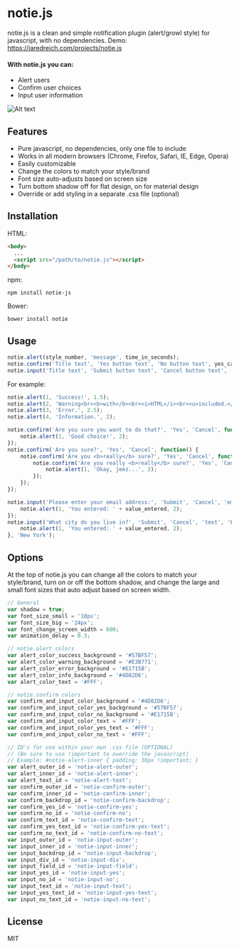 # notie.js

notie.js is a clean and simple notification plugin (alert/growl style) for javascript, with no dependencies.
Demo: https://jaredreich.com/projects/notie.js

#### With notie.js you can:
* Alert users
* Confirm user choices
* Input user information

![Alt text](/demo.gif?raw=true "Demo")

## Features

* Pure javascript, no dependencies, only one file to include
* Works in all modern browsers (Chrome, Firefox, Safari, IE, Edge, Opera)
* Easily customizable
* Change the colors to match your style/brand
* Font size auto-adjusts based on screen size
* Turn bottom shadow off for flat design, on for material design
* Override or add styling in a separate .css file (optional)

## Installation

HTML:
```html
<body>
  ...
  <script src="/path/to/notie.js"></script>
</body>
```

npm:
```
npm install notie-js
```

Bower:
```
bower install notie
```


## Usage

```javascript
notie.alert(style_number, 'message', time_in_seconds);
notie.confirm('Title text', 'Yes button text', 'No button text', yes_callback)
notie.input('Title text', 'Submit button text', 'Cancel button text', 'type', 'placeholder', submit_callback, 'Optional pre-filled value');
```
For example:
```javascript
notie.alert(1, 'Success!', 1.5);
notie.alert(2, 'Warning<br><b>with</b><br><i>HTML</i><br><u>included.</u>', 2);
notie.alert(3, 'Error.', 2.5);
notie.alert(4, 'Information.', 2);

notie.confirm('Are you sure you want to do that?', 'Yes', 'Cancel', function() {
    notie.alert(1, 'Good choice!', 2);
});
notie.confirm('Are you sure?', 'Yes', 'Cancel', function() {
    notie.confirm('Are you <b>really</b> sure?', 'Yes', 'Cancel', function() {
        notie.confirm('Are you really <b>really</b> sure?', 'Yes', 'Cancel', function() {
            notie.alert(1, 'Okay, jeez...', 2);
        });
    });
});

notie.input('Please enter your email address:', 'Submit', 'Cancel', 'email', 'name@example.com', function(value_entered) {
    notie.alert(1, 'You entered: ' + value_entered, 2);
});
notie.input('What city do you live in?', 'Submit', 'Cancel', 'text', 'Enter your city:', function(value_entered) {
    notie.alert(1, 'You entered: ' + value_entered, 2);
}, 'New York');

```

## Options
At the top of notie.js you can change all the colors to match your style/brand, turn on or off the bottom shadow, and change the large and small font sizes that auto adjust based on screen width.
```javascript
// General
var shadow = true;
var font_size_small = '18px';
var font_size_big = '24px';
var font_change_screen_width = 600;
var animation_delay = 0.3;

// notie.alert colors
var alert_color_success_background = '#57BF57';
var alert_color_warning_background = '#E3B771';
var alert_color_error_background = '#E1715B';
var alert_color_info_background = '#4D82D6';
var alert_color_text = '#FFF';

// notie.confirm colors
var confirm_and_input_color_background = '#4D82D6';
var confirm_and_input_color_yes_background = '#57BF57';
var confirm_and_input_color_no_background = '#E1715B';
var confirm_and_input_color_text = '#FFF';
var confirm_and_input_color_yes_text = '#FFF';
var confirm_and_input_color_no_text = '#FFF';

// ID's for use within your own .css file (OPTIONAL)
// (Be sure to use !important to override the javascript)
// Example: #notie-alert-inner { padding: 30px !important; }
var alert_outer_id = 'notie-alert-outer';
var alert_inner_id = 'notie-alert-inner';
var alert_text_id = 'notie-alert-text';
var confirm_outer_id = 'notie-confirm-outer';
var confirm_inner_id = 'notie-confirm-inner';
var confirm_backdrop_id = 'notie-confirm-backdrop';
var confirm_yes_id = 'notie-confirm-yes';
var confirm_no_id = 'notie-confirm-no';
var confirm_text_id = 'notie-confirm-text';
var confirm_yes_text_id = 'notie-confirm-yes-text';
var confirm_no_text_id = 'notie-confirm-no-text';
var input_outer_id = 'notie-input-outer';
var input_inner_id = 'notie-input-inner';
var input_backdrop_id = 'notie-input-backdrop';
var input_div_id = 'notie-input-div';
var input_field_id = 'notie-input-field';
var input_yes_id = 'notie-input-yes';
var input_no_id = 'notie-input-no';
var input_text_id = 'notie-input-text';
var input_yes_text_id = 'notie-input-yes-text';
var input_no_text_id = 'notie-input-no-text';
```

## License
MIT